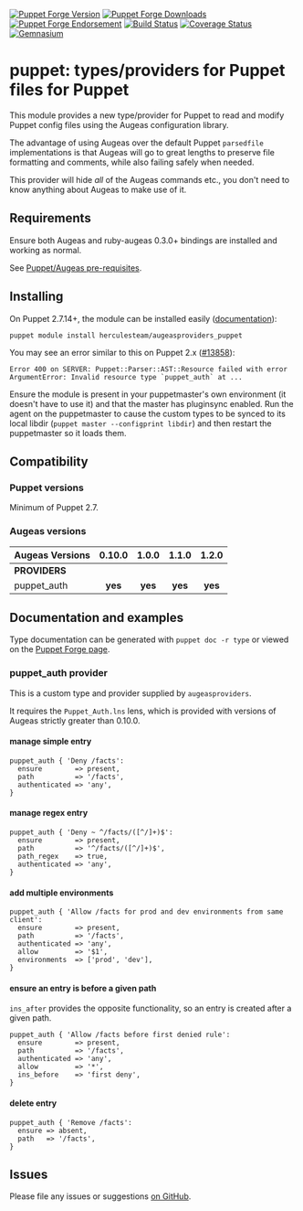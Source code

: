 [![Puppet Forge Version](http://img.shields.io/puppetforge/v/herculesteam/augeasproviders_puppet.svg)](https://forge.puppetlabs.com/herculesteam/augeasproviders_puppet)
[![Puppet Forge Downloads](http://img.shields.io/puppetforge/dt/herculesteam/augeasproviders_puppet.svg)](https://forge.puppetlabs.com/herculesteam/augeasproviders_puppet)
[![Puppet Forge Endorsement](https://img.shields.io/puppetforge/e/herculesteam/augeasproviders_puppet.svg)](https://forge.puppetlabs.com/herculesteam/augeasproviders_puppet)
[![Build Status](https://img.shields.io/travis/hercules-team/augeasproviders_puppet/master.svg)](https://travis-ci.org/hercules-team/augeasproviders_puppet)
[![Coverage Status](https://img.shields.io/coveralls/hercules-team/augeasproviders_puppet.svg)](https://coveralls.io/r/hercules-team/augeasproviders_puppet)
[![Gemnasium](https://img.shields.io/gemnasium/hercules-team/augeasproviders_puppet.svg)](https://gemnasium.com/hercules-team/augeasproviders_puppet)


# puppet: types/providers for Puppet files for Puppet

This module provides a new type/provider for Puppet to read and modify Puppet
config files using the Augeas configuration library.

The advantage of using Augeas over the default Puppet `parsedfile`
implementations is that Augeas will go to great lengths to preserve file
formatting and comments, while also failing safely when needed.

This provider will hide *all* of the Augeas commands etc., you don't need to
know anything about Augeas to make use of it.

## Requirements

Ensure both Augeas and ruby-augeas 0.3.0+ bindings are installed and working as
normal.

See [Puppet/Augeas pre-requisites](http://docs.puppetlabs.com/guides/augeas.html#pre-requisites).

## Installing

On Puppet 2.7.14+, the module can be installed easily ([documentation](http://docs.puppetlabs.com/puppet/latest/reference/modules_installing.html)):

    puppet module install herculesteam/augeasproviders_puppet

You may see an error similar to this on Puppet 2.x ([#13858](http://projects.puppetlabs.com/issues/13858)):

    Error 400 on SERVER: Puppet::Parser::AST::Resource failed with error ArgumentError: Invalid resource type `puppet_auth` at ...

Ensure the module is present in your puppetmaster's own environment (it doesn't
have to use it) and that the master has pluginsync enabled.  Run the agent on
the puppetmaster to cause the custom types to be synced to its local libdir
(`puppet master --configprint libdir`) and then restart the puppetmaster so it
loads them.

## Compatibility

### Puppet versions

Minimum of Puppet 2.7.

### Augeas versions

Augeas Versions           | 0.10.0  | 1.0.0   | 1.1.0   | 1.2.0   |
:-------------------------|:-------:|:-------:|:-------:|:-------:|
**PROVIDERS**             |
puppet\_auth              | **yes** | **yes** | **yes** | **yes** |

## Documentation and examples

Type documentation can be generated with `puppet doc -r type` or viewed on the
[Puppet Forge page](http://forge.puppetlabs.com/herculesteam/augeasproviders_puppet).


### puppet_auth provider

This is a custom type and provider supplied by `augeasproviders`.

It requires the `Puppet_Auth.lns` lens, which is provided with versions of Augeas strictly greater than 0.10.0.

#### manage simple entry

    puppet_auth { 'Deny /facts':
      ensure        => present,
      path          => '/facts',
      authenticated => 'any',
    }

#### manage regex entry

    puppet_auth { 'Deny ~ ^/facts/([^/]+)$':
      ensure        => present,
      path          => '^/facts/([^/]+)$',
      path_regex    => true,
      authenticated => 'any',
    }

#### add multiple environments

    puppet_auth { 'Allow /facts for prod and dev environments from same client':
      ensure        => present,
      path          => '/facts',
      authenticated => 'any',
      allow         => '$1',
      environments  => ['prod', 'dev'],
    }

#### ensure an entry is before a given path

`ins_after` provides the opposite functionality, so an entry is created after a
given path.

    puppet_auth { 'Allow /facts before first denied rule':
      ensure        => present,
      path          => '/facts',
      authenticated => 'any',
      allow         => '*',
      ins_before    => 'first deny',
    }

#### delete entry

    puppet_auth { 'Remove /facts':
      ensure => absent,
      path   => '/facts',
    }

## Issues

Please file any issues or suggestions [on GitHub](https://github.com/hercules-team/augeasproviders_puppet/issues).
